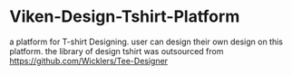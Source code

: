 # Viken-Design-Tshirt-Platform

a platform for T-shirt Designing.
user can design their own design on this platform.
the library of design tshirt was outsourced from https://github.com/Wicklers/Tee-Designer
